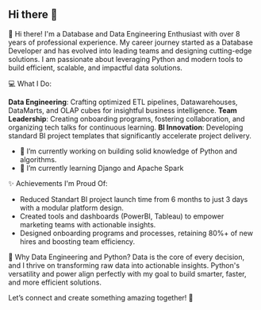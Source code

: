 ## Hi there 👋

<!--
**awariel7/awariel7** is a ✨ _special_ ✨ repository because its `README.md` (this file) appears on your GitHub profile.

Here are some ideas to get you started:

- 🔭 I’m currently working on ...
- 🌱 I’m currently learning ...
- 👯 I’m looking to collaborate on ...
- 🤔 I’m looking for help with ...
- 💬 Ask me about ...
- 📫 How to reach me: ...
- 😄 Pronouns: ...
- ⚡ Fun fact: ...
-->

👋 Hi there!
I'm a Database and Data Engineering Enthusiast with over 8 years of professional experience. My career journey started as a Database Developer and has evolved into leading teams and designing cutting-edge solutions. I am passionate about leveraging Python and modern tools to build efficient, scalable, and impactful data solutions.

💻 What I Do:

**Data Engineering**: Crafting optimized ETL pipelines, Datawarehouses, DataMarts, and OLAP cubes for insightful business intelligence.
**Team Leadership**: Creating onboarding programs, fostering collaboration, and organizing tech talks for continuous learning.
**BI Innovation**: Developing standard BI project templates that significantly accelerate project delivery.

- 🔭 I’m currently working on building solid knowledge of Python and algorithms.
- 🌱 I’m currently learning Django and Apache Spark

✨ Achievements I'm Proud Of:

- Reduced Standart BI project launch time from 6 months to just 3 days with a modular platform design.
- Created tools and dashboards (PowerBI, Tableau) to empower marketing teams with actionable insights.
- Designed onboarding programs and processes, retaining 80%+ of new hires and boosting team efficiency.

🚀 Why Data Engineering and Python?
Data is the core of every decision, and I thrive on transforming raw data into actionable insights. Python's versatility and power align perfectly with my goal to build smarter, faster, and more efficient solutions.

Let’s connect and create something amazing together! 🌟
